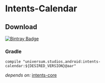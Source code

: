 Intents-Calendar
===============

## Download ##
[![Bintray Badge](https://api.bintray.com/packages/universum-studios/android/universum.studios.android%3Aintents/images/download.svg)](https://bintray.com/universum-studios/android/universum.studios.android%3Aintents/_latestVersion)

### Gradle ###

    compile "universum.studios.android:intents-calendar:${DESIRED_VERSION}@aar"

_depends on:_
[intents-core](https://github.com/universum-studios/android_intents/tree/master/library-core)